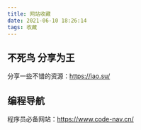 ```yaml
---
title: 网站收藏
date: 2021-06-10 18:26:14
tags: 收藏 
---
```

## 不死鸟 分享为王

分享一些不错的资源：https://iao.su/

## 编程导航

程序员必备网站：https://www.code-nav.cn/
